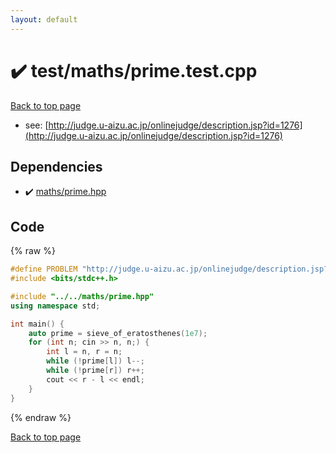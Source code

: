 ```yaml
---
layout: default
---
```


<!-- mathjax config similar to math.stackexchange -->
<script type="text/javascript" async
  src="https://cdnjs.cloudflare.com/ajax/libs/mathjax/2.7.5/MathJax.js?config=TeX-MML-AM_CHTML">
</script>
<script type="text/x-mathjax-config">
  MathJax.Hub.Config({
    TeX: { equationNumbers: { autoNumber: "AMS" }},
    tex2jax: {
      inlineMath: [ ['$','$'] ],
      processEscapes: true
    },
    "HTML-CSS": { matchFontHeight: false },
    displayAlign: "left",
    displayIndent: "2em"
  });
</script>

<script type="text/javascript" src="https://cdnjs.cloudflare.com/ajax/libs/jquery/3.4.1/jquery.min.js"></script>
<script src="https://cdn.jsdelivr.net/npm/jquery-balloon-js@1.1.2/jquery.balloon.min.js" integrity="sha256-ZEYs9VrgAeNuPvs15E39OsyOJaIkXEEt10fzxJ20+2I=" crossorigin="anonymous"></script>
<script type="text/javascript" src="../../../assets/js/copy-button.js"></script>
<link rel="stylesheet" href="../../../assets/css/copy-button.css" />


# :heavy_check_mark: test/maths/prime.test.cpp


[Back to top page](../../../index.html)

* see: [http://judge.u-aizu.ac.jp/onlinejudge/description.jsp?id=1276](http://judge.u-aizu.ac.jp/onlinejudge/description.jsp?id=1276)


## Dependencies
* :heavy_check_mark: [maths/prime.hpp](../../../library/maths/prime.hpp.html)


## Code
{% raw %}
```cpp
#define PROBLEM "http://judge.u-aizu.ac.jp/onlinejudge/description.jsp?id=1276"
#include <bits/stdc++.h>

#include "../../maths/prime.hpp"
using namespace std;

int main() {
    auto prime = sieve_of_eratosthenes(1e7);
    for (int n; cin >> n, n;) {
        int l = n, r = n;
        while (!prime[l]) l--;
        while (!prime[r]) r++;
        cout << r - l << endl;
    }
}
```
{% endraw %}

[Back to top page](../../../index.html)

